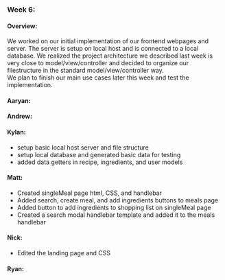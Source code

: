 ### Week 6:
#### Overview:
We worked on our initial implementation of our frontend webpages and server. The server is setup on local host and is connected to a local database. We realized the project architecture we described last week is very close to model/view/controller and decided to organize our filestructure in the standard model/view/controller way.  
We plan to finish our main use cases later this week and test the implementation. 

#### Aaryan:

#### Andrew:

#### Kylan:
- setup basic local host server and file structure
- setup local database and generated basic data for testing
- added data getters in recipe, ingredients, and user models

#### Matt:
- Created singleMeal page html, CSS, and handlebar
- Added search, create meal, and add ingredients buttons to meals page
- Added button to add ingredients to shopping list on singleMeal page
- Created a search modal handlebar template and added it to the meals handlebar

#### Nick:
- Edited the landing page and CSS
#### Ryan:
